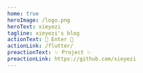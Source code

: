 ```yaml
---
home: true
heroImage: /logo.png
heroText: xieyezi
tagline: xieyezi's blog
actionText: 🌈 Enter 🌈
actionLink: /flutter/
preactionText: ✨ Project ✨
preactionLink: https://github.com/xieyezi
---
```

